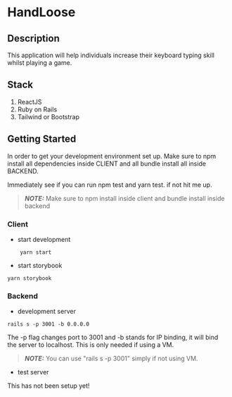 # HandLoose

## Description

This application will help individuals increase their keyboard typing skill whilst playing a game.

## Stack

1. ReactJS
2. Ruby on Rails
3. Tailwind or Bootstrap

## Getting Started

In order to get your development environment set up.
Make sure to npm install all dependencies inside CLIENT and all bundle install all inside BACKEND.

Immediately see if you can run npm test and yarn test. if not hit me up.

> **_NOTE:_** Make sure to npm install inside client and bundle install inside backend

### Client

- start development

```
	yarn start
```

- start storybook

```
yarn storybook
```

### Backend

- development server

```
rails s -p 3001 -b 0.0.0.0
```

The -p flag changes port to 3001 and -b stands for IP binding, it will bind the server to localhost. This is only needed if using a VM.

> **_NOTE:_** You can use "rails s -p 3001" simply if not using VM.

- test server

This has not been setup yet!
